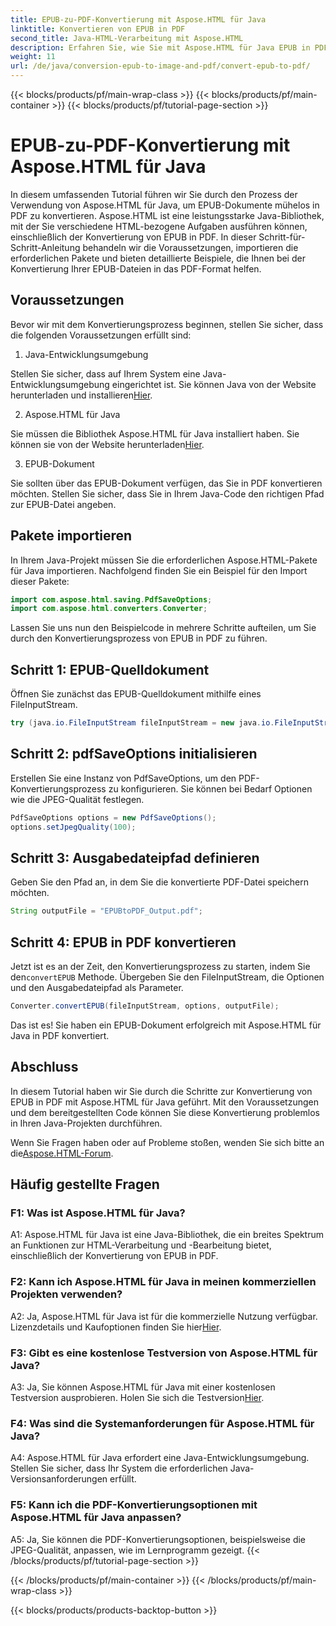 ```yaml
---
title: EPUB-zu-PDF-Konvertierung mit Aspose.HTML für Java
linktitle: Konvertieren von EPUB in PDF
second_title: Java-HTML-Verarbeitung mit Aspose.HTML
description: Erfahren Sie, wie Sie mit Aspose.HTML für Java EPUB in PDF konvertieren. Diese Schritt-für-Schritt-Anleitung behandelt Voraussetzungen, Paketimporte und Codebeispiele. Beginnen Sie mit der Konvertierung von EPUB in PDF.
weight: 11
url: /de/java/conversion-epub-to-image-and-pdf/convert-epub-to-pdf/
---
```


{{< blocks/products/pf/main-wrap-class >}}
{{< blocks/products/pf/main-container >}}
{{< blocks/products/pf/tutorial-page-section >}}

# EPUB-zu-PDF-Konvertierung mit Aspose.HTML für Java

In diesem umfassenden Tutorial führen wir Sie durch den Prozess der Verwendung von Aspose.HTML für Java, um EPUB-Dokumente mühelos in PDF zu konvertieren. Aspose.HTML ist eine leistungsstarke Java-Bibliothek, mit der Sie verschiedene HTML-bezogene Aufgaben ausführen können, einschließlich der Konvertierung von EPUB in PDF. In dieser Schritt-für-Schritt-Anleitung behandeln wir die Voraussetzungen, importieren die erforderlichen Pakete und bieten detaillierte Beispiele, die Ihnen bei der Konvertierung Ihrer EPUB-Dateien in das PDF-Format helfen.

## Voraussetzungen

Bevor wir mit dem Konvertierungsprozess beginnen, stellen Sie sicher, dass die folgenden Voraussetzungen erfüllt sind:

1. Java-Entwicklungsumgebung

 Stellen Sie sicher, dass auf Ihrem System eine Java-Entwicklungsumgebung eingerichtet ist. Sie können Java von der Website herunterladen und installieren[Hier](https://www.oracle.com/java/).

2. Aspose.HTML für Java

 Sie müssen die Bibliothek Aspose.HTML für Java installiert haben. Sie können sie von der Website herunterladen[Hier](https://releases.aspose.com/html/java/).

3. EPUB-Dokument

Sie sollten über das EPUB-Dokument verfügen, das Sie in PDF konvertieren möchten. Stellen Sie sicher, dass Sie in Ihrem Java-Code den richtigen Pfad zur EPUB-Datei angeben.

## Pakete importieren

In Ihrem Java-Projekt müssen Sie die erforderlichen Aspose.HTML-Pakete für Java importieren. Nachfolgend finden Sie ein Beispiel für den Import dieser Pakete:

```java
import com.aspose.html.saving.PdfSaveOptions;
import com.aspose.html.converters.Converter;
```

Lassen Sie uns nun den Beispielcode in mehrere Schritte aufteilen, um Sie durch den Konvertierungsprozess von EPUB in PDF zu führen.

## Schritt 1: EPUB-Quelldokument

Öffnen Sie zunächst das EPUB-Quelldokument mithilfe eines FileInputStream.

```java
try (java.io.FileInputStream fileInputStream = new java.io.FileInputStream("input.epub")) {
```

## Schritt 2: pdfSaveOptions initialisieren

Erstellen Sie eine Instanz von PdfSaveOptions, um den PDF-Konvertierungsprozess zu konfigurieren. Sie können bei Bedarf Optionen wie die JPEG-Qualität festlegen.

```java
PdfSaveOptions options = new PdfSaveOptions();
options.setJpegQuality(100);
```

## Schritt 3: Ausgabedateipfad definieren

Geben Sie den Pfad an, in dem Sie die konvertierte PDF-Datei speichern möchten.

```java
String outputFile = "EPUBtoPDF_Output.pdf";
```

## Schritt 4: EPUB in PDF konvertieren

 Jetzt ist es an der Zeit, den Konvertierungsprozess zu starten, indem Sie den`convertEPUB` Methode. Übergeben Sie den FileInputStream, die Optionen und den Ausgabedateipfad als Parameter.

```java
Converter.convertEPUB(fileInputStream, options, outputFile);
```

Das ist es! Sie haben ein EPUB-Dokument erfolgreich mit Aspose.HTML für Java in PDF konvertiert.

## Abschluss

In diesem Tutorial haben wir Sie durch die Schritte zur Konvertierung von EPUB in PDF mit Aspose.HTML für Java geführt. Mit den Voraussetzungen und dem bereitgestellten Code können Sie diese Konvertierung problemlos in Ihren Java-Projekten durchführen.

 Wenn Sie Fragen haben oder auf Probleme stoßen, wenden Sie sich bitte an die[Aspose.HTML-Forum](https://forum.aspose.com/).

## Häufig gestellte Fragen

### F1: Was ist Aspose.HTML für Java?

A1: Aspose.HTML für Java ist eine Java-Bibliothek, die ein breites Spektrum an Funktionen zur HTML-Verarbeitung und -Bearbeitung bietet, einschließlich der Konvertierung von EPUB in PDF.

### F2: Kann ich Aspose.HTML für Java in meinen kommerziellen Projekten verwenden?

 A2: Ja, Aspose.HTML für Java ist für die kommerzielle Nutzung verfügbar. Lizenzdetails und Kaufoptionen finden Sie hier[Hier](https://purchase.aspose.com/buy).

### F3: Gibt es eine kostenlose Testversion von Aspose.HTML für Java?

 A3: Ja, Sie können Aspose.HTML für Java mit einer kostenlosen Testversion ausprobieren. Holen Sie sich die Testversion[Hier](https://releases.aspose.com/html/java).

### F4: Was sind die Systemanforderungen für Aspose.HTML für Java?

A4: Aspose.HTML für Java erfordert eine Java-Entwicklungsumgebung. Stellen Sie sicher, dass Ihr System die erforderlichen Java-Versionsanforderungen erfüllt.

### F5: Kann ich die PDF-Konvertierungsoptionen mit Aspose.HTML für Java anpassen?

A5: Ja, Sie können die PDF-Konvertierungsoptionen, beispielsweise die JPEG-Qualität, anpassen, wie im Lernprogramm gezeigt.
{{< /blocks/products/pf/tutorial-page-section >}}

{{< /blocks/products/pf/main-container >}}
{{< /blocks/products/pf/main-wrap-class >}}

{{< blocks/products/products-backtop-button >}}
